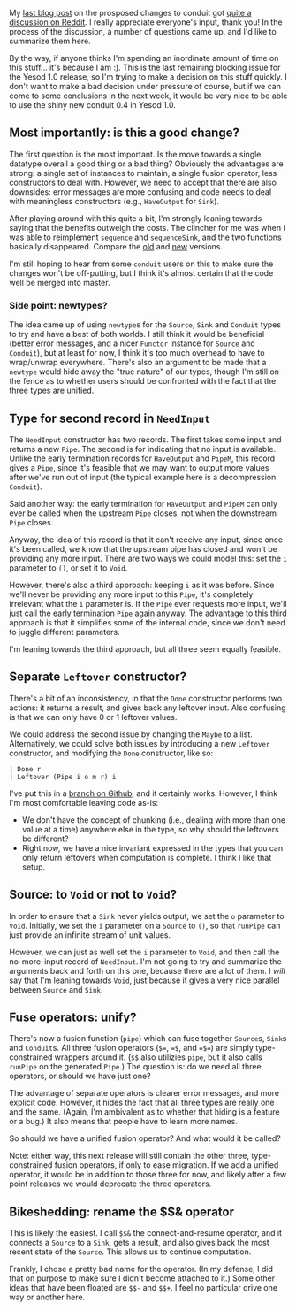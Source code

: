My [last blog post](http://www.yesodweb.com/blog/2012/03/pipes-like-conduit) on
the  prosposed changes to conduit got [quite a discussion on Reddit](http://www.reddit.com/r/haskell/comments/reft1/pipeslike_conduit/). I
really appreciate everyone's input, thank you! In the process of the
discussion, a number of questions came up, and I'd like to summarize them here.

By the way, if anyone thinks I'm spending an inordinate amount of time on this
stuff... it's because I am :). This is the last remaining blocking issue for
the Yesod 1.0 release, so I'm trying to make a decision on this stuff quickly.
I don't want to make a bad decision under pressure of course, but if we can
come to some conclusions in the next week, it would be very nice to be able to
use the shiny new conduit 0.4 in Yesod 1.0.

Most importantly: is this a good change?
----------------------------------------

The first question is the most important. Is the move towards a single datatype
overall a good thing or a bad thing? Obviously the advantages are strong: a
single set of instances to maintain, a single fusion operator, less
constructors to deal with. However, we need to accept that there are also
downsides: error messages are more confusing and code needs to deal with
meaningless constructors (e.g., `HaveOutput` for `Sink`).

After playing around with this quite a bit, I'm strongly leaning towards saying
that the benefits outweigh the costs. The clincher for me was when I was able
to reimplement `sequence` and `sequenceSink`, and the two functions basically
disappeared. Compare the
[old](http://hackage.haskell.org/packages/archive/conduit/0.3.0/doc/html/src/Data-Conduit-Util-Conduit.html#sequenceSink)
and
[new](https://github.com/snoyberg/conduit/blob/5b83899ea840aedda9b12385f0b1be3f3ee5a50d/conduit/Data/Conduit/Util/Conduit.hs#L149)
versions.

I'm still hoping to hear from some `conduit` users on this to make sure the
changes won't be off-putting, but I think it's almost certain that the code
well be merged into master.

### Side point: newtypes?

The idea came up of using `newtype`s for the `Source`, `Sink` and `Conduit`
types to try and have a best of both worlds. I still think it would be
beneficial (better error messages, and a nicer `Functor` instance for `Source`
and `Conduit`), but at least for now, I think it's too much overhead to have to
wrap/unwrap everywhere. There's also an argument to be made that a `newtype`
would hide away the "true nature" of our types, though I'm still on the fence
as to whether users should be confronted with the fact that the three types are
unified.

Type for second record in `NeedInput`
-------------------------------------

The `NeedInput` constructor has two records. The first takes some input and
returns a new `Pipe`. The second is for indicating that no input is available.
Unlike the early termination records for `HaveOutput` and `PipeM`, this record
gives a `Pipe`, since it's feasible that we may want to output more values
after we've run out of input (the typical example here is a decompression
`Conduit`).

Said another way: the early termination for `HaveOutput` and `PipeM` can only
ever be called when the upstream `Pipe` closes, not when the downstream `Pipe`
closes.

Anyway, the idea of this record is that it can't receive any input, since once
it's been called, we know that the upstream pipe has closed and won't be
providing any more input. There are two ways we could model this: set the `i`
parameter to `()`, or set it to `Void`.

However, there's also a third approach: keeping `i` as it was before. Since
we'll never be providing any more input to this `Pipe`, it's completely
irrelevant what the `i` parameter is. If the `Pipe` ever requests more input,
we'll just call the early termination `Pipe` again anyway. The advantage to
this third approach is that it simplifies some of the internal code, since we
don't need to juggle different parameters.

I'm leaning towards the third approach, but all three seem equally feasible.

Separate `Leftover` constructor?
--------------------------------

There's a bit of an inconsistency, in that the `Done` constructor performs two
actions: it returns a result, and gives back any leftover input. Also confusing
is that we can only have 0 or 1 leftover values.

We could address the second issue by changing the `Maybe` to a list.
Alternatively, we could solve both issues by introducing a new `Leftover`
constructor, and modifying the `Done` constructor, like so:

    | Done r
    | Leftover (Pipe i o m r) i

I've put this in a [branch on Github](https://github.com/snoyberg/conduit/tree/pipe-leftover),
and it certainly works. However, I think I'm most comfortable leaving code as-is:

* We don't have the concept of chunking (i.e., dealing with more than one value at a time) anywhere else in the type, so why should the leftovers be different?
* Right now, we have a nice invariant expressed in the types that you can only return leftovers when computation is complete. I think I like that setup.

Source: to `Void` or not to `Void`?
-----------------------------------

In order to ensure that a `Sink` never yields output, we set the `o` parameter
to `Void`. Initially, we set the `i` parameter on a `Source` to `()`, so that
`runPipe` can just provide an infinite stream of unit values.

However, we can just as well set the `i` parameter to `Void`, and then call the
no-more-input record of `NeedInput`. I'm not going to try and summarize the
arguments back and forth on this one, because there are a lot of them. I *will*
say that I'm leaning towards `Void`, just because it gives a very nice parallel
between `Source` and `Sink`.

Fuse operators: unify?
----------------------

There's now a fusion function (`pipe`) which can fuse together `Source`s,
`Sink`s and `Conduit`s. All three fusion operators (`$=`, `=$`, and `=$=`) are
simply type-constrained wrappers around it. (`$$` also utilizies `pipe`, but it
also calls `runPipe` on the generated `Pipe`.) The question is: do we need all
three operators, or should we have just one?

The advantage of separate operators is clearer error messages, and more
explicit code. However, it hides the fact that all three types are really one
and the same. (Again, I'm ambivalent as to whether that hiding is a feature or
a bug.) It also means that people have to learn more names.

So should we have a unified fusion operator? And what would it be called?

Note: either way, this next release will still contain the other three,
type-constrained fusion operators, if only to ease migration. If we add a
unified operator, it would be in addition to those three for now, and likely
after a few point releases we would deprecate the three operators.

Bikeshedding: rename the $$& operator
-------------------------------------

This is likely the easiest. I call `$$&` the connect-and-resume operator, and
it connects a `Source` to a `Sink`, gets a result, and also gives back the most
recent state of the `Source`. This allows us to continue computation.

Frankly, I chose a pretty bad name for the operator. (In my defense, I did that
on purpose to make sure I didn't become attached to it.) Some other ideas that
have been floated are `$$-` and `$$+`. I feel no particular drive one way or
another here.
